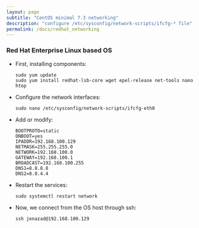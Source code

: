 ```yaml
---
layout: page
subtitle: "CentOS minimal 7.3 networking"
description: "configure /etc/sysconfig/network-scripts/ifcfg-* file"
permalink: /docs/redhat_networking
---
```

### Red Hat Enterprise Linux based OS

* First, installing components:

      sudo yum update
      sudo yum install redhat-lsb-core wget epel-release net-tools nano htop

* Configure the network interfaces:

      sudo nano /etc/sysconfig/network-scripts/ifcfg-eth0

* Add or modify:

      BOOTPROTO=static
      ONBOOT=yes
      IPADDR=192.168.100.129
      NETMASK=255.255.255.0
      NETWORK=192.168.100.0
      GATEWAY=192.168.100.1
      BROADCAST=192.168.100.255
      DNS1=8.8.8.8
      DNS2=8.8.4.4

* Restart the services:

      sudo systemctl restart network

* Now, we connect from the OS host through ssh:

      ssh jenazad@192.168.100.129


